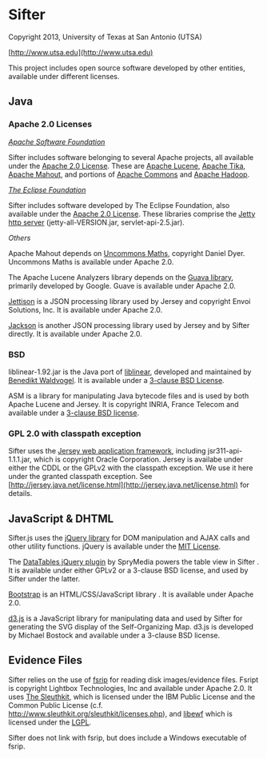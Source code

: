 Sifter
======
Copyright 2013, University of Texas at San Antonio (UTSA)

[http://www.utsa.edu](http://www.utsa.edu)

This project includes open source software developed by other entities, available under different licenses.

## Java

### Apache 2.0 Licenses

_[Apache Software Foundation](http://www.apache.org)_

Sifter includes software belonging to several Apache projects, all available under the [Apache 2.0 License](http://www.apache.org/licenses/LICENSE-2.0). These are [Apache Lucene](http://lucene.apache.org), [Apache Tika](http://tika.apache.org), [Apache Mahout](http://mahout.apache.org), and portions of [Apache Commons](http://commons.apache.org) and [Apache Hadoop](http://hadoop.apache.org).

_[The Eclipse Foundation](http://www.eclipse.org)_

Sifter includes software developed by The Eclipse Foundation, also available under the [Apache 2.0 License](http://projects.eclipse.org/content/apache-license-version-2.0). These libraries comprise the [Jetty http server](http://www.eclipse.org/jetty/) (jetty-all-VERSION.jar, servlet-api-2.5.jar).

_Others_

Apache Mahout depends on [Uncommons Maths](http://maths.uncommons.org/), copyright Daniel Dyer. Uncommons Maths is available under Apache 2.0.

The Apache Lucene Analyzers library depends on the [Guava library](http://code.google.com/p/guava-libraries/), primarily developed by Google. Guave is available under Apache 2.0.

[Jettison](http://jettison.codehaus.org/) is a JSON processing library used by Jersey and copyright Envoi Solutions, Inc. It is available under Apache 2.0.

[Jackson](http://wiki.fasterxml.com/JacksonHome) is another JSON processing library used by Jersey and by Sifter directly. It is available under Apache 2.0.

### BSD

liblinear-1.92.jar is the Java port of [liblinear](http://www.csie.ntu.edu.tw/~cjlin/liblinear/), developed and maintained by [Benedikt Waldvogel](http://liblinear.bwaldvogel.de/). It is available under a [3-clause BSD License](https://github.com/bwaldvogel/liblinear-java/blob/master/COPYRIGHT).

ASM is a library for manipulating Java bytecode files and is used by both Apache Lucene and Jersey. It is copyright INRIA, France Telecom and available under a [3-clause BSD license](http://asm.ow2.org/license.html).

### GPL 2.0 with classpath exception

Sifter uses the [Jersey web application framework](http://jersey.java.net), including jsr311-api-1.1.1.jar, which is copyright Oracle Corporation. Jersey is availabe under either the CDDL or the GPLv2 with the classpath exception. We use it here under the granted classpath exception. See [http://jersey.java.net/license.html](http://jersey.java.net/license.html) for details.

## JavaScript & DHTML

Sifter.js uses the [jQuery library](http://jquery.com) for DOM manipulation and AJAX calls and other utility functions. jQuery is available under the [MIT License](https://jquery.org/license/).

The [DataTables jQuery plugin](http://datatables.net) by SpryMedia powers the table view in Sifter . It is available under either GPLv2 or a 3-clause BSD license, and used by Sifter under the latter.

[Bootstrap](http://getbootstrap.com/2.3.2/) is an HTML/CSS/JavaScript library . It is available under Apache 2.0.

[d3.js](http://www.d3js.org) is a JavaScript library for manipulating data and used by Sifter for generating the SVG display of the Self-Organizing Map. d3.js is developed by Michael Bostock and available under a 3-clause BSD license.

## Evidence Files

Sifter relies on the use of [fsrip](http://jonstewart.github.com/fsrip) for reading disk images/evidence files. Fsript is copyright Lightbox Technologies, Inc and available under Apache 2.0. It uses [The Sleuthkit](http://www.sleuthkit.org/), which is licensed under the IBM Public License and the Common Public License (c.f. http://www.sleuthkit.org/sleuthkit/licenses.php), and [libewf](http://code.google.com/p/libewf/) which is licensed under the [LGPL](http://www.gnu.org/licenses/lgpl.html).

Sifter does not link with fsrip, but does include a Windows executable of fsrip.
